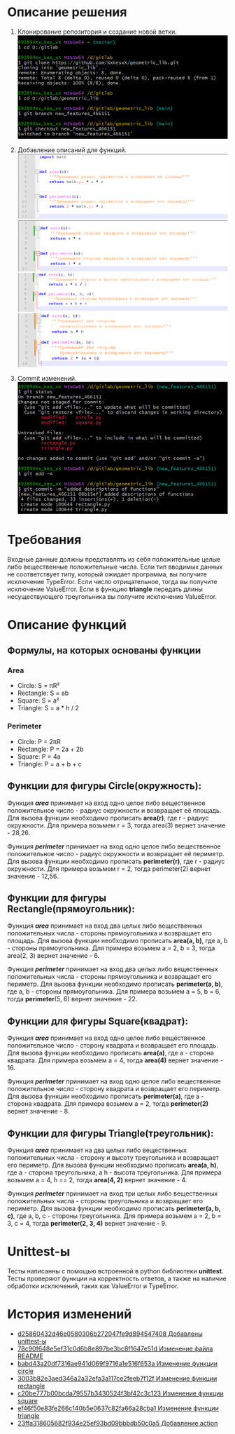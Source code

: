 # Описание решения

1.	Клонирование репозитория и создание новой ветки.
    ![rep_clone](../images/clone_and_switch.png)

2.	Добавление описаний для функций.
    ![add_discription_circle](../images/circle_description.png)
    ![add_discription_square](../images/square_description.png)
    ![add_discription_triangle](../images/triangle_description.png)
    ![add_discription_rectangle](../images/rectangle_description.png)

3.	Commit изменений.
    ![commit](../images/commit.png)

# Требования

Входные данные должны представлять из себя положительные целые либо вещественные положительные числа. Если тип вводимых данных не соответствует типу, который ожидает программа, вы получите исключение TypeError. Если число отрицательное, тогда вы получите исключение ValueError. Если в функцию **triangle** передать длины несуществующего треугольника вы получите исключение ValueError.


# Описание функций

## Формулы, на которых основаны функции
### Area
- Circle: S = πR²
- Rectangle: S = ab
- Square: S = a²
- Triangle: S = a * h / 2

### Perimeter
- Circle: P = 2πR
- Rectangle: P = 2a + 2b
- Square: P = 4a
- Triangle: P = a + b + c

## Функции для фигуры Circle(окружность):

Функция ***area*** принимает на вход одно целое либо вещественное положительное число - радиус окружности и возвращает её площадь. Для вызова функции необходимо прописать **area(r)**, где r - радиус окружности. Для примера возьмем r = 3, тогда area(3) вернет значение - 28,26.

Функция ***perimeter*** принимает на вход одно целое либо вещественное положительное число - радиус окружности и возвращает её периметр. Для вызова функции необходимо прописать **perimeter(r)**, где r - радиус окружности. Для примера возьмем r = 2, тогда perimeter(2) вернет значение - 12,56.


## Функции для фигуры Rectangle(прямоугольник):

Функция ***area*** принимает на вход два целых либо вещественных положительных числа - стороны прямоугольника и возвращает его площадь. Для вызова функции необходимо прописать **area(a, b)**, где a, b - стороны прямоугольника. Для примера возьмем a = 2, b = 3, тогда area(2, 3) вернет значение - 6.

Функция ***perimeter*** принимает на вход два целых либо вещественных положительных числа - стороны прямоугольника и возвращает его периметр. Для вызова функции необходимо прописать **perimeter(a, b)**, где a, b - стороны прямоугольника. Для примера возьмем a = 5, b = 6, тогда **perimeter**(5, 6) вернет значение - 22.


## Функции для фигуры Square(квадрат):

Функция ***area*** принимает на вход одно целое либо вещественное положительное число - сторону квадрата и возвращает его площадь. Для вызова функции необходимо прописать **area(a)**, где a - сторона квадрата. Для примера возьмем a = 4, тогда **area(4)** вернет значение - 16.

Функция ***perimeter*** принимает на вход одно целое либо вещественное положительное число - сторону квадрата и возвращает его периметр. Для вызова функции необходимо прописать **perimeter(a)**, где a - сторона квадрата. Для примера возьмем a = 2, тогда **perimeter(2)** вернет значение - 8.


## Функции для фигуры Triangle(треугольник):

Функция ***area*** принимает на два целых либо вещественных положительных числа - сторону и высоту треугольника и возвращает его периметр. Для вызова функции необходимо прописать **area(a, h)**, где a - сторона треугольника, а h - высота треугольника. Для примера возьмем a = 4, h == 2, тогда **area(4, 2)** вернет значение - 4.

Функция ***perimeter*** принимает на вход три целых либо вещественных положительных числа - стороны треугольника и возвращает его периметр. Для вызова функции необходимо прописать **perimeter(a, b, c)**, где a, b, c - стороны треугольника. Для примера возьмем a = 2, b = 3, c = 4, тогда **perimeter(2, 3, 4)** вернет значение - 9.


# Unittest-ы

Тесты написанны с помощью встроенной в python библиотеки **unittest**. Тесты проверяют функции на корректность ответов, а также на наличие обработки исключений, таких как ValueError и TypeError. 


# История изменений
- [d25860432d46e0580306b272047fe9d894547408 Добавлены unittest-ы](https://github.com/KulEDmitr/geometric_lib/commit/d25860432d46e0580306b272047fe9d894547408)
- [78c90f648e5ef31c0d6b8e897be3bc8f1647e51d Изменение файла README](https://github.com/KulEDmitr/geometric_lib/commit/380393b3f4d19a0063f0c6b33850f54ec164479a)
- [babd43a20df7316ae941d069f9716a1e516f653a Изменение функции circle](https://github.com/KulEDmitr/geometric_lib/commit/babd43a20df7316ae941d069f9716a1e516f653a)
- [3003b82e3aed346a2a32efa3a117ce2feeb7f12f Изменение функции rectangle](https://github.com/KulEDmitr/geometric_lib/commit/3003b82e3aed346a2a32efa3a117ce2feeb7f12f)
- [c20be777b00bcda79557b3430524f3bf42c3c123 Изменение функции square](https://github.com/KulEDmitr/geometric_lib/commit/c20be777b00bcda79557b3430524f3bf42c3c123)
- [ef46f50e83fe266c140b5e0637c82fa66a28cba1 Изменение функции triangle](https://github.com/KulEDmitr/geometric_lib/commit/ef46f50e83fe266c140b5e0637c82fa66a28cba1)
- [23ffa318605682f934e25ef93bd09bbbdb50c0a5 Добавление action](https://github.com/KulEDmitr/geometric_lib/commit/23ffa318605682f934e25ef93bd09bbbdb50c0a5#diff-1db27d93186e46d3b441ece35801b244db8ee144ff1405ca27a163bfe878957fR8)
